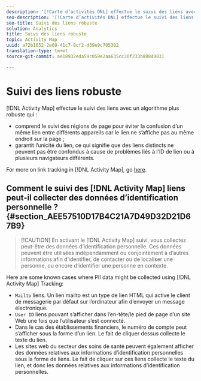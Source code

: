 ```yaml
---
description: '[!Carte d’activités DNL] effectue le suivi des liens avec un algorithme plus robuste qui '
seo-description: '[!Carte d’activités DNL] effectue le suivi des liens avec un algorithme plus robuste qui '
seo-title: Suivi des liens robuste
solution: Analytics
title: Suivi des liens robuste
topic: Activity Map
uuid: a72b1652-2e69-41c7-8cf2-d39e9c705302
translation-type: tm+mt
source-git-commit: ae18932eda59c059e2aa635cc30f233b88840031

---
```



# Suivi des liens robuste

[!DNL Activity Map] effectue le suivi des liens avec un algorithme plus robuste qui :

* comprend le suivi des régions de page pour éviter la confusion d’un même lien entre différents appareils car le lien ne s’affiche pas au même endroit sur la page ;
* garantit l’unicité du lien, ce qui signifie que des liens distincts ne peuvent pas être confondus à cause de problèmes liés à l’ID de lien ou à plusieurs navigateurs différents.

For more on link tracking in [!DNL Activity Map], go [here](/help/analyze/activity-map/activitymap-link-tracking/activitymap-link-tracking-methodology.md).

## Comment le suivi des [!DNL Activity Map] liens peut-il collecter des données d’identification personnelle ? {#section_AEE57510D17B4C21A7D49D32D21D67B9}

> [!CAUTION] En activant le [!DNL Activity Map] suivi, vous collectez peut-être des données d’identification personnelle. Ces données peuvent être utilisées indépendamment ou conjointement à d’autres informations afin d’identifier, de contacter ou de localiser une personne, ou encore d’identifier une personne en contexte.

Here are some known cases where PII data might be collected using [!DNL Activity Map] Tracking:

* `Mailto` liens. Un lien mailto est un type de lien HTML qui active le client de messagerie par défaut sur l’ordinateur afin d’envoyer un message électronique.
* `User ID` liens pouvant s’afficher dans l’en-tête/le pied de page d’un site Web une fois que l’utilisateur s’est connecté.
* Dans le cas des établissements financiers, le numéro de compte peut s’afficher sous la forme d’un lien. Le fait de cliquer dessus collecte le texte du lien.
* Les sites web du secteur des soins de santé peuvent également afficher des données relatives aux informations d’identification personnelles sous la forme de liens. Le fait de cliquer sur ces liens collecte le texte du lien, et donc les données relatives aux informations d’identification personnelles.
